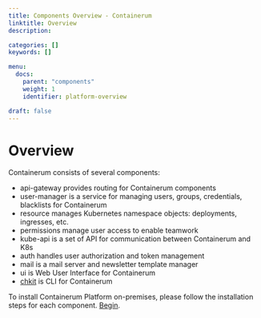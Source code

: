 ```yaml
---
title: Components Overview - Containerum
linktitle: Overview
description:

categories: []
keywords: []

menu:
  docs:
    parent: "components"
    weight: 1
    identifier: platform-overview

draft: false
---
```


# Overview
Containerum consists of several components:

- api-gateway provides routing for Containerum components
- user-manager is a service for managing users, groups, credentials, blacklists for Containerum
- resource manages Kubernetes namespace objects: deployments, ingresses, etc.
- permissions manage user access to enable teamwork
- kube-api is a set of API for communication between Containerum and K8s
- auth handles user authorization and token management
- mail is a mail server and newsletter template manager
- ui is Web User Interface for Containerum
- [chkit](/cli/) is CLI for Containerum


To install Containerum Platform on-premises, please follow the installation steps for each component. [Begin](/platform/components/api-gateway).
